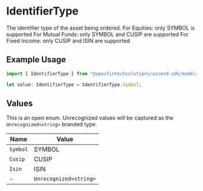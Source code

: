 # IdentifierType

The identifier type of the asset being ordered. For Equities: only SYMBOL is supported For Mutual Funds: only SYMBOL and CUSIP are supported For Fixed Income: only CUSIP and ISIN are supported

## Example Usage

```typescript
import { IdentifierType } from "@apexfintechsolutions/ascend-sdk/models/components";

let value: IdentifierType = IdentifierType.Symbol;
```

## Values

This is an open enum. Unrecognized values will be captured as the `Unrecognized<string>` branded type.

| Name                   | Value                  |
| ---------------------- | ---------------------- |
| `Symbol`               | SYMBOL                 |
| `Cusip`                | CUSIP                  |
| `Isin`                 | ISIN                   |
| -                      | `Unrecognized<string>` |